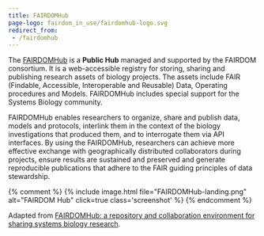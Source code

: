 ```yaml
---
title: FAIRDOMHub
page-logo: fairdom_in_use/fairdomhub-logo.svg
redirect_from:
 - /fairdomhub
---
```



The [FAIRDOMHub](https://fairdomhub.org/) is a **Public Hub** managed and supported by the FAIRDOM consortium. It is a web-accessible registry for storing, sharing and publishing research assets of biology projects.
The assets include FAIR (Findable, Accessible, Interoperable and Reusable) Data, Operating procedures and Models. FAIRDOMHub includes special support for the Systems Biology community.


FAIRDOMHub enables researchers to organize, share and publish data, models and protocols, interlink them in the context of the biology investigations that produced them, and to interrogate them via API interfaces.
By using the FAIRDOMHub, researchers can achieve more effective exchange with geographically distributed collaborators during projects,
ensure results are sustained and preserved and generate reproducible publications that adhere to the FAIR guiding principles of data stewardship.

{% comment %}
{% include image.html file="FAIRDOMHub-landing.png" alt="FAIRDOM Hub" click=true class='screenshot' %}
{% endcomment %}


Adapted from [FAIRDOMHub: a repository and collaboration environment for sharing systems biology research](https://academic.oup.com/nar/article/45/D1/D404/2572060).
